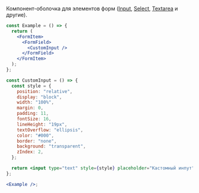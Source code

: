 Компонент-оболочка для элементов форм ([Input](https://vkcom.github.io/VKUI/#/Input), [Select](https://vkcom.github.io/VKUI/#/Select), [Textarea](https://vkcom.github.io/VKUI/#/Textarea) и другие).

```jsx { "props": { "layout": false, "iframe": false } }
const Example = () => {
  return (
    <FormItem>
      <FormField>
        <CustomInput />
      </FormField>
    </FormItem>
  );
};

const CustomInput = () => {
  const style = {
    position: "relative",
    display: "block",
    width: "100%",
    margin: 0,
    padding: 11,
    fontSize: 16,
    lineHeight: "19px",
    textOverflow: "ellipsis",
    color: "#000",
    border: "none",
    background: "transparent",
    zIndex: 2,
  };

  return <input type="text" style={style} placeholder="Кастомный инпут" />;
};

<Example />;
```
